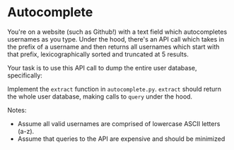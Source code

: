 # Autocomplete

You're on a website (such as Github!) with a text field which autocompletes usernames as you type. Under the hood, there's an API call which takes in the prefix of a username and then returns all usernames which start with that prefix, lexicographically sorted and truncated at 5 results.

Your task is to use this API call to dump the entire user database, specifically:

Implement the `extract` function in `autocomplete.py`. `extract` should return the whole user database, making calls to `query` under the hood.

Notes:

- Assume all valid usernames are comprised of lowercase ASCII letters (a-z).
- Assume that queries to the API are expensive and should be minimized
